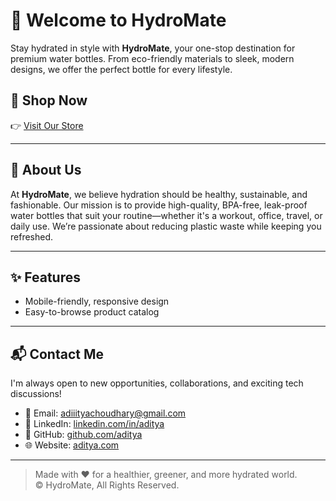 # 🛒 Welcome to HydroMate

Stay hydrated in style with **HydroMate**, your one-stop destination for premium water bottles. From eco-friendly materials to sleek, modern designs, we offer the perfect bottle for every lifestyle.

## 🚀 Shop Now
👉 [Visit Our Store](https://adiityachoudhary.github.io/Ecommerce_Website/)

---

## 🏪 About Us

At **HydroMate**, we believe hydration should be healthy, sustainable, and fashionable. Our mission is to provide high-quality, BPA-free, leak-proof water bottles that suit your routine—whether it's a workout, office, travel, or daily use. We’re passionate about reducing plastic waste while keeping you refreshed.

---


## ✨ Features

- Mobile-friendly, responsive design  
- Easy-to-browse product catalog  

---
## 📬 Contact Me

I'm always open to new opportunities, collaborations, and exciting tech discussions!

- 📧 Email: [adiiityachoudhary@gmail.com](mailto:adiiityachoudhary@gmail.com)
- 💼 LinkedIn: [linkedin.com/in/aditya](https://www.linkedin.com/in/aditya-choudhary-908307171/)
- 🐙 GitHub: [github.com/aditya](https://adiityachoudhary.github.io/web-dev/)
- 🌐 Website: [aditya.com](https://adiityachoudhary.github.io/web-dev/)


---


> Made with ❤️ for a healthier, greener, and more hydrated world.  
> © HydroMate, All Rights Reserved.
